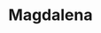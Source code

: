 ---
title: Magdalena
menu:
  main:
    parent: departamentos
type: departamentos
layout: single
image: /images/regiones/departamentos/magdalena.jpg
bgImage: /images/regiones/departamentos/banner-narino.png
especies_registradas: 10317
especies_continentales: 9990
especies_marinas: 284
observaciones_continentales: 626363
observaciones_marinos: 14242
---